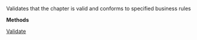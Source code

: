 Validates that the chapter is valid and conforms to specified business rules

**Methods**

[Validate](Bifrost.Validation.IChapterValidationService.Validate)
